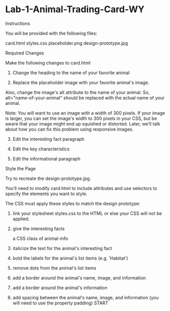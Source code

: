 # Lab-1-Animal-Trading-Card-WY

Instructions

You will be provided with the following files:

card.html
styles.css
placeholder.png
design-prototype.jpg

Required Changes

Make the following changes to card.html

1. Change the heading to the name of your favorite animal

2. Replace the placeholder image with your favorite animal's image.

Also, change the image's alt attribute to the name of your animal. So, alt="name-of-your-animal" should be replaced with the actual name of your animal.

Note: You will want to use an image with a width of 300 pixels. If your image is larger, you can set the image's width to 300 pixels in your CSS, but be aware that your image might end up squished or distorted. Later, we’ll talk about how you can fix this problem using responsive images.

3. Edit the interesting fact paragraph

4. Edit the key characteristics

5. Edit the informational paragraph

Style the Page

Try to recreate the design-prototype.jpg.

You’ll need to modify card.html to include attributes and use selectors to specify the elements you want to style.

The CSS must apply these styles to match the design prototype:

1. link your stylesheet styles.css to the HTML or else your CSS will not be applied.

2. give the interesting facts <div> a CSS class of animal-info

3. italicize the text for the animal's interesting fact

4. bold the labels for the animal's list items (e.g. 'Habitat')

5. remove dots from the animal's list items

6. add a border around the animal's name, image, and information

7. add a border around the animal's information

8. add spacing between the animal's name, image, and information (you will need to use the property padding)
START
